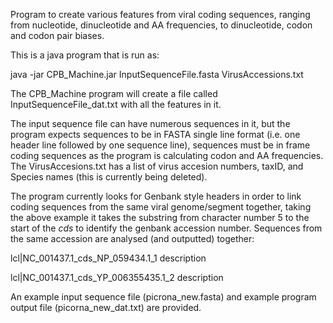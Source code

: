 Program to create various features from viral coding sequences, ranging from nucleotide, dinucleotide and AA frequencies, to dinucleotide, codon and codon pair biases.

This is a java program that is run as:

java -jar CPB_Machine.jar InputSequenceFile.fasta VirusAccessions.txt

The CPB_Machine program will create a file called InputSequenceFile_dat.txt with all the features in it.

The input sequence file can have numerous sequences in it, but the program expects sequences to be in FASTA single line format (i.e. one header line followed by one sequence line), sequences must be in frame coding sequences as the program is calculating codon and AA frequencies.
The VirusAccesions.txt has a list of virus accesion numbers, taxID, and Species names (this is currently being deleted).

The program currently looks for Genbank style headers in order to link coding sequences from the same viral genome/segment together, taking the above example it takes the substring from character number 5 to the start of the _cds_ to identify the genbank accession number. Sequences from the same accession are analysed (and outputted) together:

lcl|NC_001437.1_cds_NP_059434.1_1 description

lcl|NC_001437.1_cds_YP_006355435.1_2 description

An example input sequence file (picrona_new.fasta) and example program output file (picorna_new_dat.txt) are provided.
